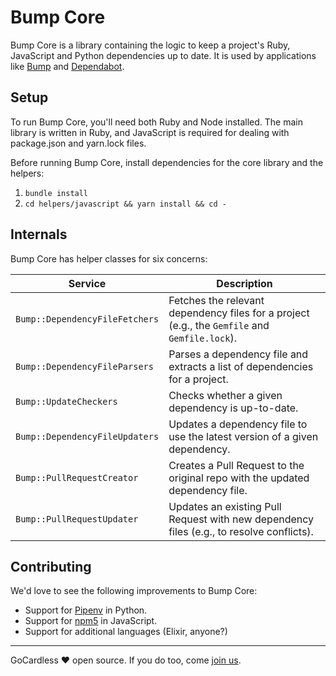 # Bump Core

Bump Core is a library containing the logic to keep a project's Ruby,
JavaScript and Python dependencies up to date. It is used by applications
like [Bump](https://github.com/gocardless/bump) and
[Dependabot](https://dependabot.com).

## Setup

To run Bump Core, you'll need both Ruby and Node installed. The main library is
written in Ruby, and JavaScript is required for dealing with package.json and
yarn.lock files.

Before running Bump Core, install dependencies for the core library and the
helpers:

1. `bundle install`
2. `cd helpers/javascript && yarn install && cd -`

## Internals

Bump Core has helper classes for six concerns:

| Service                        | Description                                                                                   |
|--------------------------------|-----------------------------------------------------------------------------------------------|
| `Bump::DependencyFileFetchers` | Fetches the relevant dependency files for a project (e.g., the `Gemfile` and `Gemfile.lock`). |
| `Bump::DependencyFileParsers`  | Parses a dependency file and extracts a list of dependencies for a project.                   |
| `Bump::UpdateCheckers`         | Checks whether a given dependency is up-to-date.                                              |
| `Bump::DependencyFileUpdaters` | Updates a dependency file to use the latest version of a given dependency.                    |
| `Bump::PullRequestCreator`     | Creates a Pull Request to the original repo with the updated dependency file.                 |
| `Bump::PullRequestUpdater`     | Updates an existing Pull Request with new dependency files (e.g., to resolve conflicts).      |

## Contributing

We'd love to see the following improvements to Bump Core:

- Support for [Pipenv](https://github.com/kennethreitz/pipenv) in Python.
- Support for [npm5](https://www.npmjs.com/package/npm5) in JavaScript.
- Support for additional languages (Elixir, anyone?)

---

GoCardless ♥ open source. If you do too, come [join us](https://gocardless.com/about/jobs/software-engineer/).
